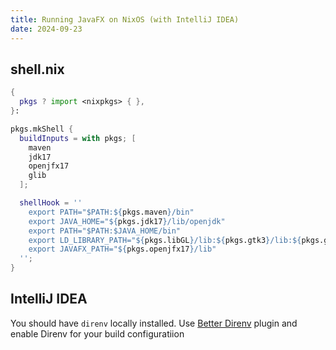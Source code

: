 ```yaml
---
title: Running JavaFX on NixOS (with IntelliJ IDEA)
date: 2024-09-23
---
```


## shell.nix

```nix
{
  pkgs ? import <nixpkgs> { },
}:

pkgs.mkShell {
  buildInputs = with pkgs; [
    maven
    jdk17
    openjfx17
    glib
  ];

  shellHook = ''
    export PATH="$PATH:${pkgs.maven}/bin"
    export JAVA_HOME="${pkgs.jdk17}/lib/openjdk"
    export PATH="$PATH:$JAVA_HOME/bin"
    export LD_LIBRARY_PATH="${pkgs.libGL}/lib:${pkgs.gtk3}/lib:${pkgs.glib.out}/lib:${pkgs.xorg.libXtst}/lib:$LD_LIBRARY_PATH"   
    export JAVAFX_PATH="${pkgs.openjfx17}/lib"
  '';
}
```

## IntelliJ IDEA

You should have `direnv` locally installed.
Use [Better Direnv](https://plugins.jetbrains.com/plugin/19275-better-direnv) plugin and enable Direnv for your build configuratiion
